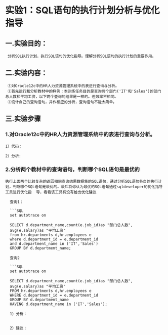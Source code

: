 # 实验1：SQL语句的执行计划分析与优化指导

## 一.实验目的：
     分析SQL执行计划，执行SQL语句的优化指导。理解分析SQL语句的执行计划的重要作用。

## 二.实验内容：
     ①对Oracle12c中的HR人力资源管理系统中的表进行查询与分析。
     ②首先运行和分析教材中的样例：本训练任务目的是查询两个部门('IT'和'Sales')的部门总人数和平均工资，以下两个查询的结果是一样的。但效率不相同。
     ③设计自己的查询语句，并作相应的分析，查询语句不能太简单。

## 三.实验步骤
### 1.对Oracle12c中的HR人力资源管理系统中的表进行查询与分析。
    1）代码：
    
    2）分析:
    
### 2.分析两个教材中的查询语句，判断哪个SQL语句是最优的 

    执行上面两个比较复杂的返回相同查询结果数据集的SQL语句，通过分析SQL语句各自的执行计划，判断哪个SQL语句是最优的。最后将你认为最优的SQL语句通过sqldeveloper的优化指导工具进行优化指  导，看看该工具有没有给出优化建议
    
      查询1：
      
      ```SQL
      set autotrace on

      SELECT d.department_name,count(e.job_id)as "部门总人数",
      avg(e.salary)as "平均工资"
      from hr.departments d,hr.employees e
      where d.department_id = e.department_id
      and d.department_name in ('IT','Sales')
      GROUP BY d.department_name;

      查询2
      
      ```SQL
      set autotrace on

      SELECT d.department_name,count(e.job_id)as "部门总人数",
      avg(e.salary)as "平均工资"
      FROM hr.departments d,hr.employees e
      WHERE d.department_id = e.department_id
      GROUP BY d.department_name
      HAVING d.department_name in ('IT','Sales');
      
      1）分析：
      
      
      2）建议：
         
   




